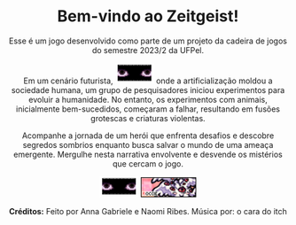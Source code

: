 <h1 align="center">Bem-vindo ao Zeitgeist!</h1>
<p align="center">Esse é um jogo desenvolvido como parte de um projeto da cadeira de jogos do semestre 2023/2 da UFPel.</p>

<p align="center">Em um cenário futurista, <img src="ban1.png" alt="GIF 1" width="70" /> onde a artificialização moldou a sociedade humana, um grupo de pesquisadores iniciou experimentos para evoluir a humanidade. No entanto, os experimentos com animais, inicialmente bem-sucedidos, começaram a falhar, resultando em fusões grotescas e criaturas violentas.</p>

<p align="center">Acompanhe a jornada de um herói que enfrenta desafios e descobre segredos sombrios enquanto busca salvar o mundo de uma ameaça emergente. Mergulhe nesta narrativa envolvente e desvende os mistérios que cercam o jogo.</p>

<p align="center">
  <img src="ban1.png" alt="GIF 1" width="70" />
  <img src="ban2.gif" alt="GIF 2" width="100" />
</p>

<p align="center"><strong>Créditos:</strong> Feito por Anna Gabriele e Naomi Ribes.
Música por: o cara do itch
</p>
